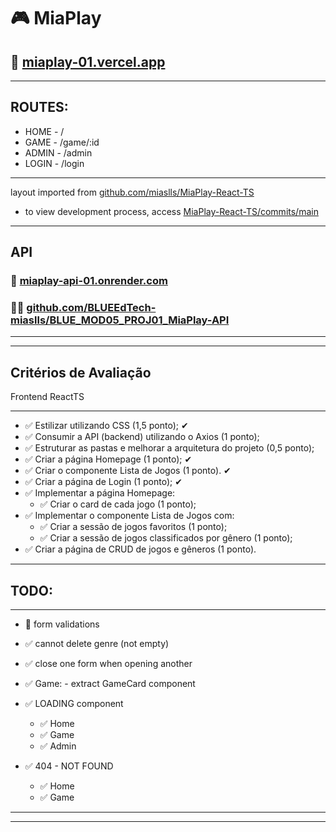 # 🎮 **MiaPlay**

## 🔗 [miaplay-01.vercel.app](http://miaplay-01.vercel.app)

---

## **ROUTES:**

- HOME - /
- GAME - /game/:id
- ADMIN - /admin
- LOGIN - /login

---

layout imported from [github.com/miaslls/MiaPlay-React-TS](https://github.com/miaslls/MiaPlay-React-TS)

- to view development process, access [MiaPlay-React-TS/commits/main](https://github.com/miaslls/MiaPlay-React-TS/commits/main)

---

## **API**

### 🔗 [miaplay-api-01.onrender.com](http://miaplay-api-01.onrender.com/)

### 👩‍💻 [github.com/BLUEEdTech-miaslls/BLUE_MOD05_PROJ01_MiaPlay-API](https://github.com/BLUEEdTech-miaslls/BLUE_MOD05_PROJ01_MiaPlay-API)

---

---

## **Critérios de Avaliação**

Frontend ReactTS

---

- ✅ Estilizar utilizando CSS (1,5 ponto); ✔
- ✅ Consumir a API (backend) utilizando o Axios (1 ponto);
- ✅ Estruturar as pastas e melhorar a arquitetura do projeto (0,5 ponto);
- ✅ Criar a página Homepage (1 ponto); ✔
- ✅ Criar o componente Lista de Jogos (1 ponto). ✔
- ✅ Criar a página de Login (1 ponto); ✔
- ✅ Implementar a página Homepage:
  - ✅ Criar o card de cada jogo (1 ponto);
- ✅ Implementar o componente Lista de Jogos com:
  - ✅ Criar a sessão de jogos favoritos (1 ponto);
  - ✅ Criar a sessão de jogos classificados por gênero (1 ponto);
- ✅ Criar a página de CRUD de jogos e gêneros (1 ponto).

---

## **TODO:**

---

- 🔳 form validations

- ✅ cannot delete genre (not empty)
- ✅ close one form when opening another
- ✅ Game: - extract GameCard component
- ✅ LOADING component
  - ✅ Home
  - ✅ Game
  - ✅ Admin
- ✅ 404 - NOT FOUND
  - ✅ Home
  - ✅ Game

---

---
